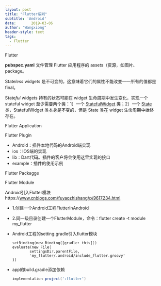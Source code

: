 ```yaml
---
layout: post
title: "Flutter系列"
subtitle: 'Android'
date:       2019-03-06
author: "Wangxiong"
header-style: text
tags:
  - Flutter
---
```


Flutter

**pubspec.yaml**  文件管理 Flutter 应用程序的 assets（资源，如图片、package。

State*less* widgets 是不可变的，这意味着它们的属性不能改变——所有的值都是 final。

State*ful* widgets 持有的状态可能在 widget 生命周期中发生变化，实现一个 stateful widget 至少需要两个类：1）一个 [StatefulWidget](https://docs.flutter.io/flutter/widgets/StatefulWidget-class.html) 类；2）一个 [State](https://docs.flutter.io/flutter/widgets/State-class.html) 类，StatefulWidget 类本身是不变的，但是 State 类在 widget 生命周期中始终存在。

Flutter Application

Flutter Plugin

* Android：插件本地代码的Android端实现
* ios：IOS端的实现
* lib：Dart代码。插件的客户将会使用这里实现的接口
* example：插件的使用示例

Flutter Packagge

Flutter Module



Android引入Flutter模块https://www.cnblogs.com/fuyaozhishang/p/9617234.html

* 1.创建一个Android工程FlutterInAndroid

* 2.同一级目录创建一个FlutterModule，命令：flutter create -t module my_flutter

* Android工程的setting.gradle引入flutter模块

  ```groo
  setBinding(new Binding([gradle: this]))
  evaluate(new File(
          settingsDir.parentFile,
          'my_flutter/.android/include_flutter.groovy'
  ))
  ```

* app的build.gradle添加依赖

  ```groovy
  implementation project(':flutter')
  ```